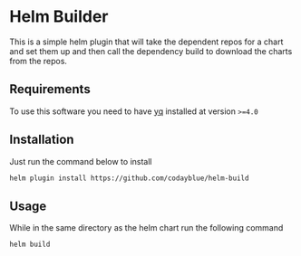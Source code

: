 # Helm Builder

This is a simple helm plugin that will take the dependent repos for a chart and set them up and then call the dependency build to download the charts from the repos.

## Requirements

To use this software you need to have [yq](https://github.com/mikefarah/yq) installed at version `>=4.0`

## Installation

Just run the command below to install

```bash
helm plugin install https://github.com/codayblue/helm-build
```

## Usage

While in the same directory as the helm chart run the following command

```bash
helm build
```
